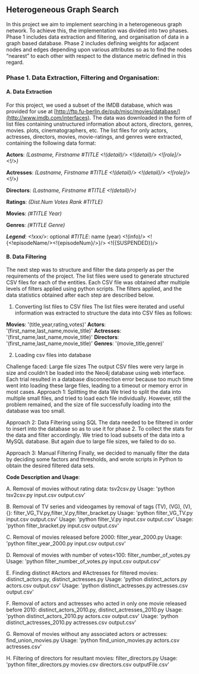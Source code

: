 ## Heterogeneous Graph Search

In this project we aim to implement searching in a heterogeneous graph network. To achieve this, the implementation was divided into two phases. Phase 1 includes data extraction and filtering, and organisation of data in a graph based database. Phase 2 includes defining weights for adjacent nodes and edges depending upon various attributes so as to find the nodes “nearest” to each other with respect to the distance metric defined in this regard.


### Phase 1. Data Extraction, Filtering and Organisation:

#### A. Data Extraction

For this project, we used a subset of the IMDB database, which was provided for use at [http://ftp.fu-berlin.de/pub/misc/movies/database/](http://www.imdb.com/interfaces). The data was downloaded in the form of list files containing unstructured information about actors, directors, genres, movies. plots, cinematographers, etc. The list files for only actors, actresses, directors,  movies, movie-ratings, and genres were extracted, containing the following data format:

**Actors**:
*(Lastname, Firstname #TITLE <!(detail)/> <!(detail)/> <![role]/> <!<billingPosition>/>)*

**Actresses**:
*(Lastname, Firstname #TITLE <!(detail)/> <!(detail)/> <![role]/> <!<billingPosition>/>)*

**Directors**: 
*(Lastname, Firstname #TITLE <!(detail)/>)*

**Ratings**: 
*(Dist.Num Votes Rank #TITLE)*

**Movies**: 
*(#TITLE Year)*

**Genres**: 
*(#TITLE Genre)*

**_Legend_**:
*<!xxx/>*: optional
*#TITLE*: 
name (year) <!(info)/> <!{<!episodeName/><!{episodeNum}/>}/> <!{{SUSPENDED}}/>


#### B. Data Filtering
The next step was to structure and filter the data properly as per the requirements of the project. The list files were used to generate structured CSV files for each of the entities. Each CSV file was obtained after multiple levels of filters applied using python scripts. The filters applied, and the data statistics obtained after each step are described below.

1. Converting list files to CSV files
The list files were iterated and useful information was extracted to structure the data into CSV files as follows:

**Movies**: '(title,year,rating,votes)'
**Actors**: '(first_name,last_name,movie_title)'
**Actresses**: '(first_name,last_name,movie_title)'
**Directors**: '(first_name,last_name,movie_title)'
**Genres**: '(movie_title,genre)'

2. Loading csv files into database

Challenge faced: Large file sizes
The output CSV files were very large in size and couldn’t be loaded into the Neo4j database using web interface. Each trial resulted in a database disconnection error because too much time went into loading these large files, leading to a timeout or memory error in most cases.
Approach 1: Splitting the data
We tried to split the data into multiple small files, and tried to load each file individually. However, still the problem remained, and the size of file successfully loading into the database was too small.

Approach 2: Data Filtering using SQL
The data needed to be filtered in order to insert into the database so as to use it for phase 2. To collect the stats for the data and filter accordingly. We tried to load subsets of the data into a MySQL database. But again due to large file sizes, we failed to do so.

Approach 3: Manual Filtering
Finally, we decided to manually filter the data by deciding some factors and thresholds, and wrote scripts in Python to obtain the desired filtered data sets.

**Code Description and Usage**:

A. Removal of movies without rating data: tsv2csv.py
Usage: 'python tsv2csv.py input.csv output.csv'


B. Removal of TV series and video­games by removal of tags (TV), (VG), (V), {}: filter_VG_TV.py,filter_V.py,filter_bracket.py
Usage: 'python filter_VG_TV.py input.csv output.csv'
Usage: 'python filter_V.py input.csv output.csv'
Usage: 'python filter_bracket.py input.csv output.csv'


C. Removal of movies released before 2000: filter_year_2000.py
Usage: 'python filter_year_2000.py input.csv output.csv'


D. Removal of movies with number of votes<100: filter_number_of_votes.py
Usage: 'python filter_number_of_votes.py input.csv output.csv'


E. Finding distinct #Actors and #Actresses for filtered movies: distinct_actors.py, distinct_actresses.py
Usage: 'python distinct_actors.py actors.csv output.csv'
Usage: 'python distinct_actresses.py actresses.csv output.csv'


F. Removal of actors and actresses who acted in only one movie released before 2010: distinct_actors_2010.py, distinct_actresses_2010.py
Usage: 'python distinct_actors_2010.py actors.csv output.csv'
Usage: 'python distinct_actresses_2010.py actresses.csv output.csv'


G. Removal of movies without any associated actors or actresses: find_union_movies.py
Usage: 'python find_union_movies.py actors.csv actresses.csv'


H. Filtering of directors for resultant movies: filter_directors.py
Usage: 'python filter_directors.py movies.csv directors.csv outputFile.csv'

